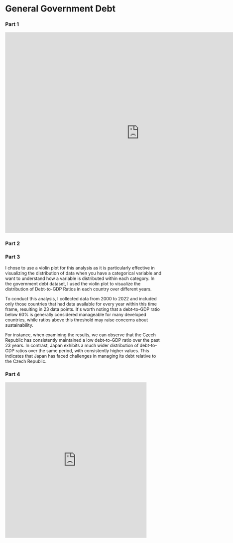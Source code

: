 
# General Government Debt

### Part 1
<iframe src="https://data.oecd.org/chart/7b4N" width="860" height="645" style="border: 0" mozallowfullscreen="true" webkitallowfullscreen="true" allowfullscreen="true"><a href="https://data.oecd.org/chart/7b4N" target="_blank">OECD Chart: General government debt, Total, % of GDP, Annual, 2022</a></iframe>


### Part 2
<div class="flourish-embed flourish-chart" data-src="visualisation/14950470"><script src="https://public.flourish.studio/resources/embed.js"></script></div>


### Part 3

I chose to use a violin plot for this analysis as it is particularly effective in visualizing the distribution of data when you have a categorical variable and want to understand how a variable is distributed within each category. In the government debt dataset, I used the violin plot to visualize the distribution of Debt-to-GDP Ratios in each country over different years.

To conduct this analysis, I collected data from 2000 to 2022 and included only those countries that had data available for every year within this time frame, resulting in 23 data points. It's worth noting that a debt-to-GDP ratio below 60% is generally considered manageable for many developed countries, while ratios above this threshold may raise concerns about sustainability.

For instance, when examining the results, we can observe that the Czech Republic has consistently maintained a low debt-to-GDP ratio over the past 23 years. In contrast, Japan exhibits a much wider distribution of debt-to-GDP ratios over the same period, with consistently higher values. This indicates that Japan has faced challenges in managing its debt relative to the Czech Republic.

<div class="flourish-embed flourish-scatter" data-src="visualisation/14951424"><script src="https://public.flourish.studio/resources/embed.js"></script></div>


### Part 4

<iframe 
src="https://public.tableau.com/views/dataviz2_16941450904390/Sheet1?:showVizHome=no&:embed=true" width="90%" height="500" seamless frameborder="0" scrolling="no"></iframe>
